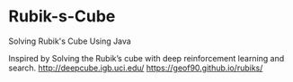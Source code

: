 # Rubik-s-Cube
Solving Rubik's Cube Using Java

Inspired by Solving the Rubik’s cube with deep reinforcement learning and search. http://deepcube.igb.uci.edu/ https://geof90.github.io/rubiks/
